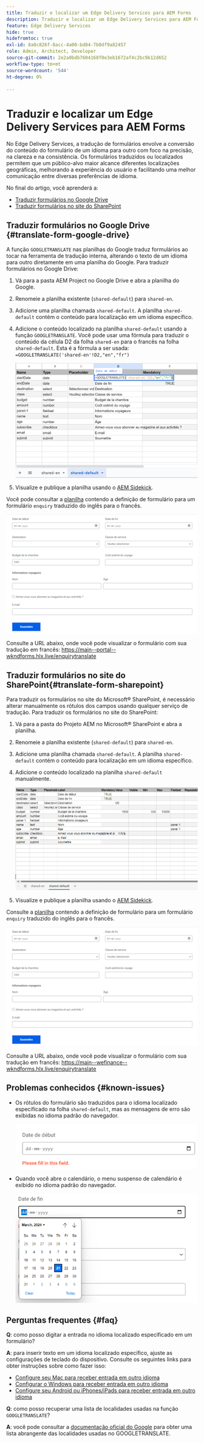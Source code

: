 ```yaml
---
title: Traduzir e localizar um Edge Delivery Services para AEM Forms
description: Traduzir e localizar um Edge Delivery Services para AEM Forms
feature: Edge Delivery Services
hide: true
hidefromtoc: true
exl-id: 8a0c826f-8acc-4a00-bd84-7b0df9a82457
role: Admin, Architect, Developer
source-git-commit: 2e2a0bdb7604168f0e3eb1672af4c2bc9b12d652
workflow-type: tm+mt
source-wordcount: '544'
ht-degree: 0%

---
```



# Traduzir e localizar um Edge Delivery Services para AEM Forms

No Edge Delivery Services, a tradução de formulários envolve a conversão do conteúdo do formulário de um idioma para outro com foco na precisão, na clareza e na consistência. Os formulários traduzidos ou localizados permitem que um público-alvo maior alcance diferentes localizações geográficas, melhorando a experiência do usuário e facilitando uma melhor comunicação entre diversas preferências de idioma.


No final do artigo, você aprenderá a:

- [Traduzir formulários no Google Drive](#translate-form-google-drive)
- [Traduzir formulários no site do SharePoint](#translate-form-sharepoint)

## Traduzir formulários no Google Drive {#translate-form-google-drive}

A função `GOOGLETRANSLATE` nas planilhas do Google traduz formulários ao tocar na ferramenta de tradução interna, alterando o texto de um idioma para outro diretamente em uma planilha do Google. Para traduzir formulários no Google Drive:

1. Vá para a pasta AEM Project no Google Drive e abra a planilha do Google.
2. Renomeie a planilha existente (`shared-default`) para `shared-en`.
3. Adicione uma planilha chamada `shared-default`. A planilha `shared-default` contém o conteúdo para localização em um idioma específico.
4. Adicione o conteúdo localizado na planilha `shared-default` usando a função `GOOGLETRANSLATE`.
Você pode usar uma fórmula para traduzir o conteúdo da célula D2 da folha `shared-en` para o francês na folha `shared-default`. Esta é a fórmula a ser usada:
   `=GOOGLETRANSLATE('shared-en'!D2,"en","fr")`

   ![Consulta - Traduzir planilha](/help/forms/assets/translate-enquiry-spreadsheet.png)

5. Visualize e publique a planilha usando o [AEM Sidekick](https://www.aem.live/developer/tutorial#preview-and-publish-your-content).

Você pode consultar a [planilha](/help/forms/assets/enquirytranslate.xlsx) contendo a definição de formulário para um formulário `enquiry` traduzido do inglês para o francês.

![Formulário Traduzido de Consulta](/help/forms/assets/translate-form-french.png)

Consulte a URL abaixo, onde você pode visualizar o formulário com sua tradução em francês:
https://main--portal--wkndforms.hlx.live/enquirytranslate

## Traduzir formulários no site do SharePoint{#translate-form-sharepoint}

Para traduzir os formulários no site do Microsoft® SharePoint, é necessário alterar manualmente os rótulos dos campos usando qualquer serviço de tradução. Para traduzir os formulários no site do SharePoint:

1. Vá para a pasta do Projeto AEM no Microsoft® SharePoint e abra a planilha.
2. Renomeie a planilha existente (`shared-default`) para `shared-en`.
3. Adicione uma planilha chamada `shared-default`. A planilha `shared-default` contém o conteúdo para localização em um idioma específico.
4. Adicione o conteúdo localizado na planilha `shared-default` manualmente.

   ![Consulta - Traduzir planilha](/help/forms/assets/translate-enquiry-sp-spreadsheet.png)

5. Visualize e publique a planilha usando o [AEM Sidekick](https://www.aem.live/developer/tutorial#preview-and-publish-your-content).

Consulte a [planilha](/help/forms/assets/enquirytranslate-sp.xlsx) contendo a definição de formulário para um formulário `enquiry` traduzido do inglês para o francês.

![Formulário Traduzido de Consulta](/help/forms/assets/translate-form-french.png)

Consulte a URL abaixo, onde você pode visualizar o formulário com sua tradução em francês:
https://main--wefinance--wkndforms.hlx.live/enquirytranslate

## Problemas conhecidos {#known-issues}

- Os rótulos do formulário são traduzidos para o idioma localizado especificado na folha `shared-default`, mas as mensagens de erro são exibidas no idioma padrão do navegador.

  ![Mensagem de erro](/help/forms/assets/translate-error-message.png)

- Quando você abre o calendário, o menu suspenso de calendário é exibido no idioma padrão do navegador.

  ![Mensagem de erro](/help/forms/assets/translate-calender-display.png)


## Perguntas frequentes {#faq}

**Q**: como posso digitar a entrada no idioma localizado especificado em um formulário?

**A**: para inserir texto em um idioma localizado específico, ajuste as configurações de teclado do dispositivo. Consulte os seguintes links para obter instruções sobre como fazer isso:

- [Configure seu Mac para receber entrada em outro idioma](https://support.apple.com/en-in/guide/mac-help/mchlp1406/mac)
- [Configurar o Windows para receber entrada em outro idioma](https://support.microsoft.com/en-us/windows/manage-the-input-and-display-language-settings-in-windows-12a10cb4-8626-9b77-0ccb-5013e0c7c7a2#:~:text=Select%20the%20Start%20%3E%20Settings%20%3E%20Time,you%20want%2C%20then%20select%20Options)
- [Configure seu Android ou iPhones/iPads para receber entrada em outro idioma](https://support.google.com/gboard/answer/7068494?hl=en&co=GENIE.Platform%3DAndroid)


**Q**: como posso recuperar uma lista de localidades usadas na função `GOOGLETRANSLATE`?

**A**: você pode consultar a [documentação oficial do Google](https://cloud.google.com/translate/docs/languages) para obter uma lista abrangente das localidades usadas no GOOGLETRANSLATE.


